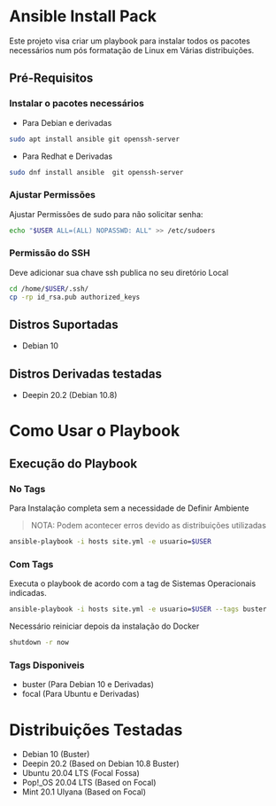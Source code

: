 # Ansible Install Pack
Este projeto visa criar um playbook para instalar todos os pacotes necessários num pós formatação de Linux em Várias distribuições.
## Pré-Requisitos
### Instalar o pacotes necessários
- Para Debian e derivadas
```bash
sudo apt install ansible git openssh-server
```
- Para Redhat e Derivadas
```bash
sudo dnf install ansible  git openssh-server
```
### Ajustar Permissões
Ajustar Permissões de sudo para não solicitar senha:

```bash
echo "$USER ALL=(ALL) NOPASSWD: ALL" >> /etc/sudoers
```
### Permissão do SSH
Deve adicionar sua chave ssh publica no seu diretório Local
```bash
cd /home/$USER/.ssh/
cp -rp id_rsa.pub authorized_keys
```

## Distros Suportadas
- Debian 10

## Distros Derivadas testadas
- Deepin 20.2 (Debian 10.8)

# Como Usar o Playbook
## Execução do Playbook
### No Tags
Para Instalação completa sem a necessidade de Definir Ambiente
> NOTA: Podem acontecer erros devido as distribuições utilizadas
```bash
ansible-playbook -i hosts site.yml -e usuario=$USER
```
### Com Tags
Executa o playbook de acordo com a tag de Sistemas Operacionais indicadas.
```bash
ansible-playbook -i hosts site.yml -e usuario=$USER --tags buster
```
Necessário reiniciar depois da instalação do Docker
```bash
shutdown -r now
```
### Tags Disponiveis
- buster (Para Debian 10 e Derivadas)
- focal (Para Ubuntu e Derivadas)

# Distribuições Testadas
- Debian 10 (Buster)
- Deepin 20.2 (Based on Debian 10.8 Buster)
- Ubuntu 20.04 LTS (Focal Fossa)
- Pop!_OS 20.04 LTS (Based on Focal)
- Mint 20.1 Ulyana (Based on Focal)
